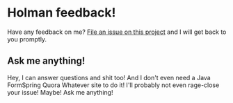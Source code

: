 # Holman feedback!

Have any feedback on me? [File an issue on this
project](https://github.com/holman/feedback/issues/new) and I will get back to
you promptly.

## Ask me anything!

Hey, I can answer questions and shit too! And I don't even need a Java
FormSpring Quora Whatever site to do it! I'll probably not even rage-close your
issue! Maybe! Ask me anything!
